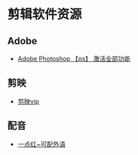 # 剪辑软件资源

## Adobe

- [Adobe Photoshop 【ps】 激活全部功能](https://pan.quark.cn/s/aa46c23e4ef1)

## 剪映

- [剪映vip](https://pan.quark.cn/s/c96eb304e382)

## 配音

- [一点红~可配外语](https://pan.quark.cn/s/3285e1790b16)
